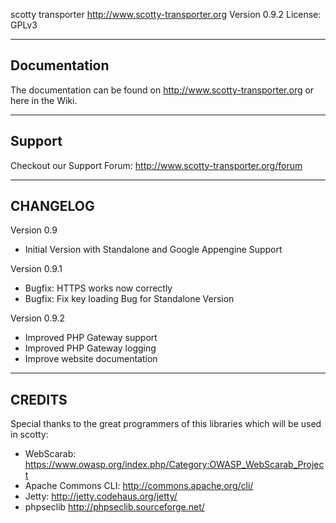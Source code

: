 scotty transporter
http://www.scotty-transporter.org
Version 0.9.2
License: GPLv3

-------------
Documentation
-------------

The documentation can be found on http://www.scotty-transporter.org or here in the Wiki.


-------
Support
-------

Checkout our Support Forum: http://www.scotty-transporter.org/forum


---------
CHANGELOG
---------

Version 0.9
* Initial Version with Standalone and Google Appengine Support

Version 0.9.1
* Bugfix: HTTPS works now correctly
* Bugfix: Fix key loading Bug for Standalone Version

Version 0.9.2
* Improved PHP Gateway support
* Improved PHP Gateway logging
* Improve website documentation


-------
CREDITS
-------

Special thanks to the great programmers of this libraries which will be used in scotty:

* WebScarab: https://www.owasp.org/index.php/Category:OWASP_WebScarab_Project
* Apache Commons CLI: http://commons.apache.org/cli/
* Jetty: http://jetty.codehaus.org/jetty/
* phpseclib http://phpseclib.sourceforge.net/

